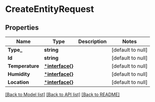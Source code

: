 # CreateEntityRequest

## Properties
Name | Type | Description | Notes
------------ | ------------- | ------------- | -------------
**Type_** | **string** |  | [default to null]
**Id** | **string** |  | [default to null]
**Temperature** | [***interface{}**](interface{}.md) |  | [default to null]
**Humidity** | [***interface{}**](interface{}.md) |  | [default to null]
**Location** | [***interface{}**](interface{}.md) |  | [default to null]

[[Back to Model list]](../README.md#documentation-for-models) [[Back to API list]](../README.md#documentation-for-api-endpoints) [[Back to README]](../README.md)


